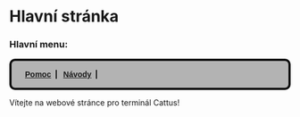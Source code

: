 <style>
  nav ul {
  list-style-type:none;
  background-color:#b3b3b3;
  border: 4px solid #111111;
  border-radius: 10px;
  font-family:sans-serif;
  font-weight:bold;
  padding: 16px;
  }
  nav ul li {
  display:inline;
  border-right: 2px solid #111111;
  padding-right: 8px;
  padding-left: 8px;
  }
</style>

# Hlavní stránka

### Hlavní menu:
<nav>
<ul>
<li><a href="pomoc.html">Pomoc</a></li>
<li><a href="navody.html">Návody</a></li>
</ul>
</nav>

Vítejte na webové stránce pro terminál Cattus!
